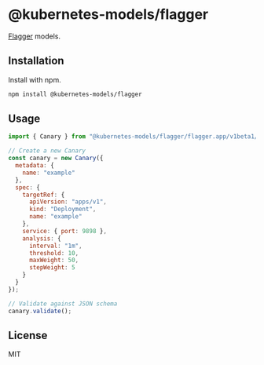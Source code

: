 # @kubernetes-models/flagger

[Flagger](https://flagger.app/) models.

## Installation

Install with npm.

```sh
npm install @kubernetes-models/flagger
```

## Usage

```js
import { Canary } from "@kubernetes-models/flagger/flagger.app/v1beta1/Canary";

// Create a new Canary
const canary = new Canary({
  metadata: {
    name: "example"
  },
  spec: {
    targetRef: {
      apiVersion: "apps/v1",
      kind: "Deployment",
      name: "example"
    },
    service: { port: 9898 },
    analysis: {
      interval: "1m",
      threshold: 10,
      maxWeight: 50,
      stepWeight: 5
    }
  }
});

// Validate against JSON schema
canary.validate();
```

## License

MIT
